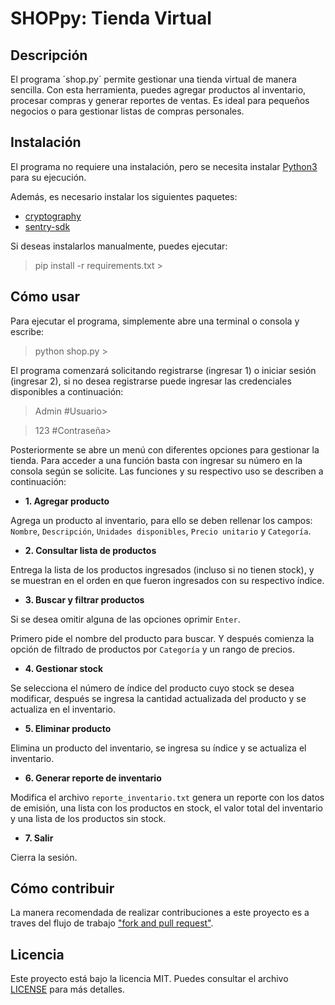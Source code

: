 # SHOPpy: Tienda Virtual

## Descripción

El programa ´shop.py´ permite gestionar una tienda virtual de manera sencilla. Con esta herramienta, puedes agregar productos al inventario, procesar compras y generar reportes de ventas. Es ideal para pequeños negocios o para gestionar listas de compras personales.

## Instalación

El programa no requiere una instalación, pero se necesita instalar [Python3](https://www.python.org/downloads/) para su ejecución.

Además, es necesario instalar los siguientes paquetes:

- [cryptography](https://cryptography.io/en/latest/)
- [sentry-sdk](https://sentry.io/welcome/?utm_source=google&utm_medium=cpc&utm_id={9657410528}&utm_campaign=Google_Search_Brand_ROW_Alpha&utm_content=g&utm_term=sentry%20sdk&gad_source=1&gclid=CjwKCAjw7pO_BhAlEiwA4pMQvOBaVjZIkHbEbNfxoyTAJPKcVF7teZ0wSGC7pklqElNDL6DIMXVX-xoCwzIQAvD_BwE)

Si deseas instalarlos manualmente, puedes ejecutar:

> pip install -r requirements.txt >

## Cómo usar

Para ejecutar el programa, simplemente abre una terminal o consola y escribe:

> python shop.py >

El programa comenzará solicitando registrarse (ingresar 1) o iniciar sesión (ingresar 2), si no desea registrarse puede ingresar las credenciales disponibles a continuación:

>Admin #Usuario>

>123 #Contraseña>

Posteriormente se abre un menú con diferentes opciones para gestionar la tienda. Para acceder a una función basta con ingresar su número en la consola según se solicite. Las funciones y su respectivo uso se describen a continuación:

- **1. Agregar producto**

Agrega un producto al inventario, para ello se deben rellenar los campos: `Nombre`, `Descripción`, `Unidades disponibles`, `Precio unitario` y `Categoría`.

- **2. Consultar lista de productos**

Entrega la lista de los productos ingresados (incluso si no tienen stock), y se muestran en el orden en que fueron ingresados con su respectivo índice.

- **3. Buscar y filtrar productos**

Si se desea omitir alguna de las opciones oprimir `Enter`.

Primero pide el nombre del producto para buscar. Y después comienza la opción de filtrado de productos por `Categoría` y un rango de precios.

- **4. Gestionar stock**

Se selecciona el número de índice del producto cuyo stock se desea modificar, después se ingresa la cantidad actualizada del producto y se actualiza en el inventario.

- **5. Eliminar producto**

Elimina un producto del inventario, se ingresa su índice y se actualiza el inventario.

- **6. Generar reporte de inventario**

Modifica el archivo `reporte_inventario.txt` genera un reporte con los datos de emisión, una lista con los productos en stock, el valor total del inventario y una lista de los productos sin stock.

- **7. Salir**

Cierra la sesión.

## Cómo contribuir

La manera recomendada de realizar contribuciones a este proyecto es a traves del flujo de trabajo ["fork and pull request"](https://docs.github.com/en/get-started/exploring-projects-on-github/contributing-to-a-project).

## Licencia

Este proyecto está bajo la licencia MIT. Puedes consultar el archivo [LICENSE](https://github.com/vlepin/INF331/blob/Tarea_1/LICENSE) para más detalles.


